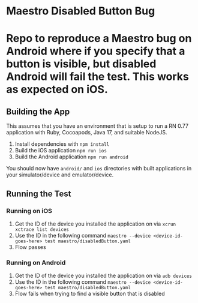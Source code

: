 # Maestro Disabled Button Bug
Repo to reproduce a Maestro bug on Android where if you specify that a button is visible, but disabled Android will fail the test. This works as expected on iOS.
=======

## Building the App
This assumes that you have an environment that is setup to run a RN 0.77 application with Ruby, Cocoapods, Java 17, and suitable NodeJS.

1. Install dependencies with `npm install`
2. Build the iOS application `npm run ios`
3. Build the Android application `npm run android`

You should now have `android/` and `ios` directories with built applications in your simulator/device and emulator/device.

## Running the Test

### Running on iOS
1. Get the ID of the device you installed the application on via `xcrun xctrace list devices`
2. Use the ID in the following command `maestro --device <device-id-goes-here> test maestro/disabledButton.yaml`
3. Flow passes

### Running on Android
1. Get the ID of the device you installed the application on via `adb devices`
2. Use the ID in the following command `maestro --device <device-id-goes-here> test maestro/disabledButton.yaml`
3. Flow fails when trying to find a visible button that is disabled
```

